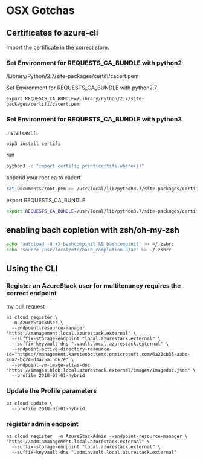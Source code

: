# OSX Gotchas

## Certificates fo azure-cli
Import the certificate in the correct store. 


### Set Environment for REQUESTS_CA_BUNDLE with python2

/Library/Python/2.7/site-packages/certifi/cacert.pem

Set Environment for REQUESTS_CA_BUNDLE with python2.7
```azurecli
export REQUESTS_CA_BUNDLE=/Library/Python/2.7/site-packages/certifi/cacert.pem
```

### Set Environment for REQUESTS_CA_BUNDLE with python3

install certifi
```zsh
pip3 install certifi
```

run
```zsh
python3 -c "import certifi; print(certifi.where())"
```
append your root ca to cacert 

```zsh
cat Documents/root.pem >> /usr/local/lib/python3.7/site-packages/certifi/cacert.pem
```

export REQUESTS_CA_BUNDLE

```zsh
export REQUESTS_CA_BUNDLE=/usr/local/lib/python3.7/site-packages/certifi/cacert.pem
```

## enabling bach copletion with zsh/oh-my-zsh

```zsh
echo 'autoload -U +X bashcompinit && bashcompinit' >> ~/.zshrc
echo 'source /usr/local/etc/bash_completion.d/az' >> ~/.zshrc
```




## Using the CLI

### Register an AzureStack user for multitenancy requires the correct endpoint 
[my pull request](https://github.com/MicrosoftDocs/azure-docs/pull/17808)

```azurecli
az cloud register \
  -n AzureStackUser \
  --endpoint-resource-manager "https://management.local.azurestack.external" \
  --suffix-storage-endpoint "local.azurestack.external" \
  --suffix-keyvault-dns ".vault.local.azurestack.external" \
  --endpoint-active-directory-resource-id="https://management.karstenbottemc.onmicrosoft.com/6a22cb35-aabc-40a2-bc24-d3a75a15d67e" \
  --endpoint-vm-image-alias-doc "https://images.blob.local.azurestack.external/images/imagedoc.json" \
  --profile 2018-03-01-hybrid
```
### Update the Profile parameters
```azurecli
az cloud update \
  --profile 2018-03-01-hybrid
```


### register admin endpoint
```azurecli
az cloud register  -n AzureStackAdmin --endpoint-resource-manager \ "https://adminmanagement.local.azurestack.external" \
  --suffix-storage-endpoint "local.azurestack.external" \
  --suffix-keyvault-dns ".adminvault.local.azurestack.external"
```